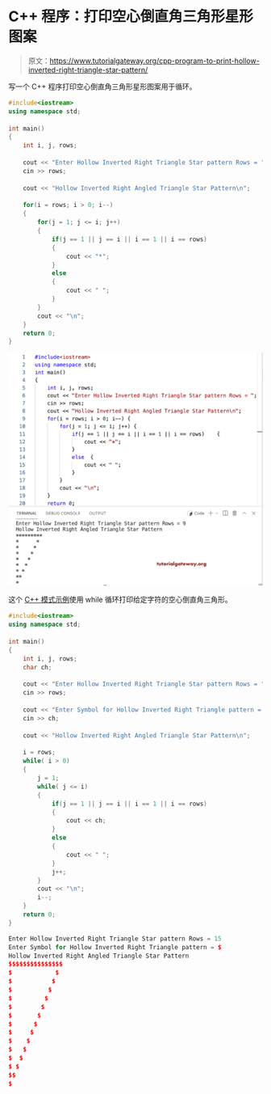 # C++ 程序：打印空心倒直角三角形星形图案

> 原文：<https://www.tutorialgateway.org/cpp-program-to-print-hollow-inverted-right-triangle-star-pattern/>

写一个 C++ 程序打印空心倒直角三角形星形图案用于循环。

```cpp
#include<iostream>
using namespace std;

int main()
{
	int i, j, rows;

    cout << "Enter Hollow Inverted Right Triangle Star pattern Rows = ";
    cin >> rows;

    cout << "Hollow Inverted Right Angled Triangle Star Pattern\n"; 

    for(i = rows; i > 0; i--)
    {
    	for(j = 1; j <= i; j++)
		{
            if(j == 1 || j == i || i == 1 || i == rows) 
            {
                cout << "*";
            }
            else
            {
                cout << " ";
            }         
        }
        cout << "\n";
    }		
 	return 0;
}
```

![C++ Program to Print Hollow Inverted Right Triangle Star Pattern](img/b871bc4186f6c25587ff229012032ab4.png)

这个 [C++ 模式示例](https://www.tutorialgateway.org/cpp-programs/)使用 while 循环打印给定字符的空心倒直角三角形。

```cpp
#include<iostream>
using namespace std;

int main()
{
	int i, j, rows;
    char ch;

    cout << "Enter Hollow Inverted Right Triangle Star pattern Rows = ";
    cin >> rows;

    cout << "Enter Symbol for Hollow Inverted Right Triangle pattern = ";
    cin >> ch;

    cout << "Hollow Inverted Right Angled Triangle Star Pattern\n"; 

    i = rows;
    while( i > 0)
    {
        j = 1;
    	while( j <= i)
		{
            if(j == 1 || j == i || i == 1 || i == rows) 
            {
                cout << ch;
            }
            else
            {
                cout << " ";
            }   
            j++;      
        }
        cout << "\n";
        i--;
    }		
 	return 0;
}
```

```cpp
Enter Hollow Inverted Right Triangle Star pattern Rows = 15
Enter Symbol for Hollow Inverted Right Triangle pattern = $
Hollow Inverted Right Angled Triangle Star Pattern
$$$$$$$$$$$$$$$
$            $
$           $
$          $
$         $
$        $
$       $
$      $
$     $
$    $
$   $
$  $
$ $
$$
$
```